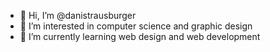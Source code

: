 - 👋 Hi, I’m @danistrausburger
- 👀 I’m interested in computer science and graphic design
- 🌱 I’m currently learning web design and web development


<!---
- 💞️ I’m looking to collaborate on ...
- 📫 How to reach me ...
danistrausburger/danistrausburger is a ✨ special ✨ repository because its `README.md` (this file) appears on your GitHub profile.
You can click the Preview link to take a look at your changes.
--->
